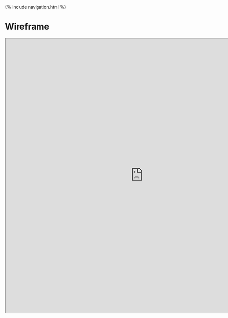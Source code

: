 {% include navigation.html %}
# Wireframe
<iframe height="900px" width="900px" src="https://www.canva.com/design/DAE6tsiF4aA/PPBth3MRES_rctjeomZvHg/view?website#1:see-our-collection"></iframe>
